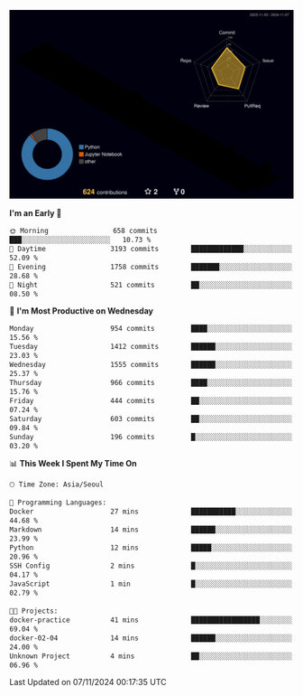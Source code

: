 <!-- ![Header](./github-header-image.png) -->

<!-- <div align="center">
  <img src="https://ziadoua.github.io/m3-Markdown-Badges/badges/FastAPI/fastapi1.svg" />&nbsp
  <img src="https://ziadoua.github.io/m3-Markdown-Badges/badges/Git/git1.svg" />&nbsp
  <img src="https://ziadoua.github.io/m3-Markdown-Badges/badges/Linux/linux2.svg" />&nbsp
  <img src="https://ziadoua.github.io/m3-Markdown-Badges/badges/PostgreSQL/postgresql3.svg" />&nbsp
  <img src="https://ziadoua.github.io/m3-Markdown-Badges/badges/Python/python3.svg" />&nbsp
</div> -->

![](./profile-3d-contrib/profile-night-rainbow.svg)

<!--START_SECTION:waka-->
**I'm an Early 🐤** 

```text
🌞 Morning                658 commits         ███░░░░░░░░░░░░░░░░░░░░░░   10.73 % 
🌆 Daytime                3193 commits        █████████████░░░░░░░░░░░░   52.09 % 
🌃 Evening                1758 commits        ███████░░░░░░░░░░░░░░░░░░   28.68 % 
🌙 Night                  521 commits         ██░░░░░░░░░░░░░░░░░░░░░░░   08.50 % 
```
📅 **I'm Most Productive on Wednesday** 

```text
Monday                   954 commits         ████░░░░░░░░░░░░░░░░░░░░░   15.56 % 
Tuesday                  1412 commits        ██████░░░░░░░░░░░░░░░░░░░   23.03 % 
Wednesday                1555 commits        ██████░░░░░░░░░░░░░░░░░░░   25.37 % 
Thursday                 966 commits         ████░░░░░░░░░░░░░░░░░░░░░   15.76 % 
Friday                   444 commits         ██░░░░░░░░░░░░░░░░░░░░░░░   07.24 % 
Saturday                 603 commits         ██░░░░░░░░░░░░░░░░░░░░░░░   09.84 % 
Sunday                   196 commits         █░░░░░░░░░░░░░░░░░░░░░░░░   03.20 % 
```


📊 **This Week I Spent My Time On** 

```text
🕑︎ Time Zone: Asia/Seoul

💬 Programming Languages: 
Docker                   27 mins             ███████████░░░░░░░░░░░░░░   44.68 % 
Markdown                 14 mins             ██████░░░░░░░░░░░░░░░░░░░   23.99 % 
Python                   12 mins             █████░░░░░░░░░░░░░░░░░░░░   20.96 % 
SSH Config               2 mins              █░░░░░░░░░░░░░░░░░░░░░░░░   04.17 % 
JavaScript               1 min               █░░░░░░░░░░░░░░░░░░░░░░░░   02.79 % 

🐱‍💻 Projects: 
docker-practice          41 mins             █████████████████░░░░░░░░   69.04 % 
docker-02-04             14 mins             ██████░░░░░░░░░░░░░░░░░░░   24.00 % 
Unknown Project          4 mins              ██░░░░░░░░░░░░░░░░░░░░░░░   06.96 % 
```


 Last Updated on 07/11/2024 00:17:35 UTC
<!--END_SECTION:waka-->




